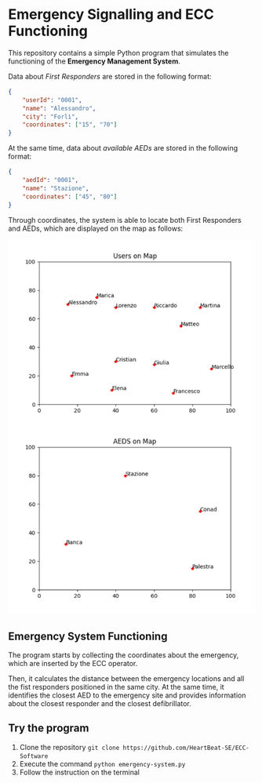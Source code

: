 # Emergency Signalling and ECC Functioning

This repository contains a simple Python program that simulates the functioning of the **Emergency Management System**.

Data about *First Responders* are stored in the following format:

```json
{
    "userId": "0001",
    "name": "Alessandro",
    "city": "Forlì",
    "coordinates": ["15", "70"]
}

```
At the same time, data about *available AEDs* are stored in the following format:

```json
{
    "aedId": "0001",
    "name": "Stazione",
    "coordinates": ["45", "80"]
}
```

Through coordinates, the system is able to locate both First Responders and AEDs, which are displayed on the map as follows:

![](plots.png)

## Emergency System Functioning
The program starts by collecting the coordinates about the emergency, which are inserted by the ECC operator.

Then, it calculates the distance between the emergency locations and all the fist responders positioned in the same city.
At the same time, it identifies the closest AED to the emergency site and provides information about the closest responder and the closest defibrillator.

## Try the program

1. Clone the repository `git clone https://github.com/HeartBeat-SE/ECC-Software`
2. Execute the command `python emergency-system.py`
3. Follow the instruction on the terminal